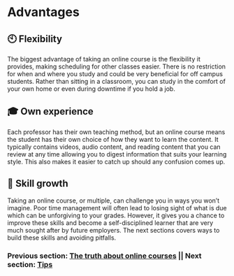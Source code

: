 # Advantages

## :clock10: Flexibility

The biggest advantage of taking an online course is the flexibility it provides, making scheduling for other classes easier. There is no restriction for when and where you study and could be very beneficial for off campus students. Rather than sitting in a classroom, you can study in the comfort of your own home or even during downtime if you hold a job. 

## :mortar_board: Own experience

Each professor has their own teaching method, but an online course means the student has their own choice of how they want to learn the content. It typically contains videos, audio content, and reading content that you can review at any time allowing you to digest information that suits your learning style. This also makes it easier to catch up should any confusion comes up. 

## :100: Skill growth 

Taking an online course, or multiple, can challenge you in ways you won’t imagine. Poor time management will often lead to losing sight of what is due which can be unforgiving to your grades. However, it gives you a chance to improve these skills and become a self-disciplined learner that are very much sought after by future employers. The next sections covers ways to build these skills and avoiding pitfalls.

### Previous section: [The truth about online courses](../Chapters/Truth.md)    ||    Next section: [Tips](../Chapters/Tips.md)
